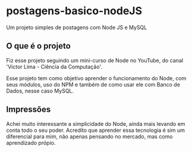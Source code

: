 # postagens-basico-nodeJS

Um projeto simples de postagens com Node JS e MySQL

## O que é o projeto

Fiz esse projeto seguindo um mini-curso de Node no YouTube, do canal 'Victor Lima - Ciência da Computação'.

Esse projeto tem como objetivo aprender o funcionamento do Node, com seus módulos, uso do NPM e também de como usar ele com Banco de Dados, nesse caso MySQL.

## Impressões

Achei muito interessante a simplicidade do Node, ainda mais levando em conta todo o seu poder. Acredito que aprender essa tecnologia é sim um diferencial para mim, não apenas pensando no mercado, mas como aprendizado própio.
